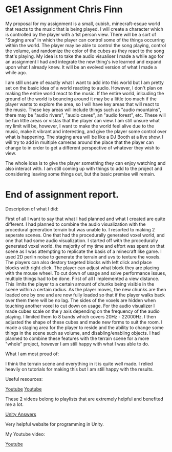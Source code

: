 # GE1 Assignment Chris Finn

My proposal for my assignment is a small, cubish, minecraft-esque world that reacts to the music that is being played. I will create a character which is controlled by the player with a 1st person view. There will be a sort of "Staging area" in which the player can control some of the things occurring within the world. The player may be able to control the song playing, control the volume, and randomize the color of the cubes as they react to the song that's playing. My idea is to take the audio visualiser I made a while ago for an assignment I had and integrate the new thing's ive learned and expand upon what I already knew. It will be an evolved version of what I made a while ago. 

 I am still unsure of exactly what I want to add into this world but I am pretty set on the basic idea of a world reacting to audio. However, I don't plan on making the entire world react to the music. If the entire world, inlcuding the ground of the world is bouncing around it may be a little too much if the player wants to explore the area, so I will have key areas that will react to the music. These key areas will include things such as "audio mountains", there may be "audio rivers", "audio caves", an "audio forest", etc. These will be fun little areas or vistas that the player can view. I am still unsure what my limit will be, however, I want to make the world feel alive due to the music, make it vibrant and interesting, and give the player some control over what is happening. The staging area will be like a DJ Booth at a live show. I will try to add in multiple cameras around the place that the player can change to in order to get a different perspective of whatever they wish to view.
 
 The whole idea is to give the player something they can enjoy watching and also interact with. I am still coming up with things to add to the project and considering leaving some things out, but the basic premise will remain.
 
 
 # End of assignment report.
 
 Description of what I did:
 
 First of all I want to say that what I had planned and what I created are quite different. I had planned to combine the audio visualization with the procedural generation terrain but was unable to. I resorted to making 2 seperate scenes. One that had the procedurally generated voxel world, and one that had some audio visualization. I started off with the procedurally generated voxel world.
the majority of my time and effort was spent on that scene as I was attempting to replicate the basis of a minecraft like game. I used 2D perlin noise to generate the terrain and uvs to texture the voxels. The players can also destory targeted blocks with left click and place blocks with right click. The player can adjust what block they are placing with the mouse wheel. To cut down of usage and solve performance issues, multiple things had to be done. First of all I implemented a view distance. This limits the player to a certain amount of chunks being visible in the scene within a certain radius. As the player moves, the new chunks are then loaded one by one and are now fully loaded so that if the player walks back over them there will be no lag. The sides of the voxels are hidden when touching another voxel to cut down on usage.
For the audio visualizer I made cubes scale on the y axis depending on the frequency of the audio playing. I limited them to 8 bands which covers 20Hz - 22000Hz. I then adjusted the shape of these cubes and made new forms to suit the room. I made a staging area for the player to reside and the ability to change some things in the scene such as volume, and disabling/enabling objects. I had planned to combine these features with the terrain scene for a more "whole" project, however I am still happy with what I was able to do.

What I am most proud of:

 I think the terrain scene and everything in it is quite well made. I relied heavily on tutorials for making this but I am still happy with the results.
 
Useful resources:

[Youtube](https://www.youtube.com/watch?v=h66IN1Pndd0&list=PLVsTSlfj0qsWEJ-5eMtXsYp03Y9yF1dEn&index=1)
[Youtube](https://www.youtube.com/watch?v=4Av788P9stk&list=PL3POsQzaCw53p2tA6AWf7_AWgplskR0Vo&index=2)

These 2 videos belong to playlists that are extremely helpful and benefited me a lot.

[Unity Answers](https://answers.unity.com/index.html)

Very helpful website for programming in Unity.

My Youtube video:

[Youtube](https://www.youtube.com/watch?v=xdw1VA2-BzM)
